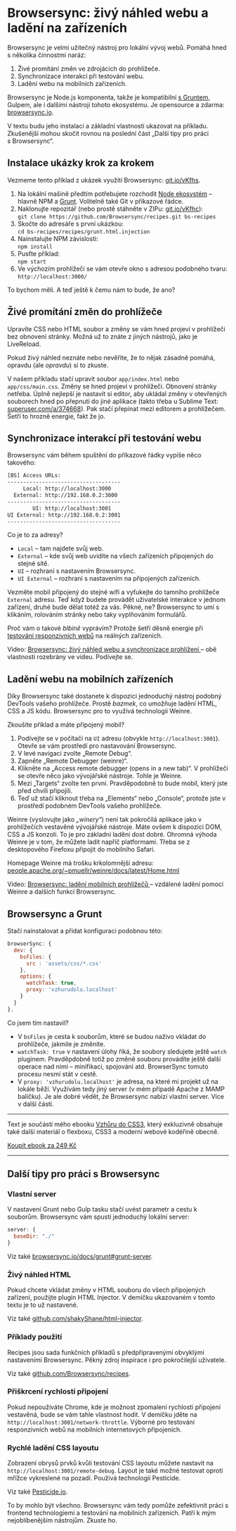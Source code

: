 # Browsersync: živý náhled webu a ladění na zařízeních

Browsersync je velmi užitečný nástroj pro lokální vývoj webů. Pomáhá hned s několika činnostmi naráz:

1. Živé promítání změn ve zdrojácích do prohlížeče.
2. Synchronizace interakcí při testování webu.
3. Ladění webu na mobilních zařízeních.

Browsersync je Node.js komponenta, takže je kompatibilní [s Gruntem](grunt.md), Gulpem, ale i dalšími nástroji tohoto ekosystému. Je opensource a zdarma: [browsersync.io](https://www.browsersync.io/).

V textu budu jeho instalaci a základní vlastnosti ukazovat na příkladu. Zkušenější mohou skočit rovnou na poslední část „Další tipy pro práci s Browsersync“. 

## Instalace ukázky krok za krokem

Vezmeme tento příklad z ukázek využití Browsersync: [git.io/vKfhs](https://github.com/Browsersync/recipes/tree/master/recipes/grunt.html.injection).

1. Na lokální mašině předtím potřebujete rozchodit [Node ekosystém](node-instalace.md) – hlavně NPM a [Grunt](grunt.md). Volitelně také Git v příkazové řádce.
2. Naklonujte repozitář (nebo prostě stáhněte v ZIPu: [git.io/vKfhc](https://github.com/BrowserSync/recipes/archive/master.zip)):  
`git clone https://github.com/Browsersync/recipes.git bs-recipes`
3. Skočte do adresáře s první ukázkou:   
`cd bs-recipes/recipes/grunt.html.injection`
4. Nainstalujte NPM závislosti:  
`npm install`
5. Pusťte příklad:  
`npm start`
6. Ve výchozím prohlížeči se vám otevře okno s adresou podobného tvaru:   
`http://localhost:3000/`

To bychom měli. A teď ještě k čemu nám to bude, že ano?

## Živé promítání změn do prohlížeče

Upravíte CSS nebo HTML soubor a změny se vám hned projeví v prohlížeči bez obnovení stránky. Možná už to znáte z jiných nástrojů, jako je LiveReload. 

Pokud živý náhled neznáte nebo nevěříte, že to nějak zásadně pomáhá, opravdu (ale *opravdu*) si to zkuste.

V našem příkladu stačí  upravit soubor `app/index.html` nebo `app/css/main.css`. Změny se hned projeví v prohlížeči. Obnovení stránky netřeba. Úplně nejlepší je nastavit si editor, aby ukládal změny v otevřených souborech hned po přepnutí do jiné aplikace (takto třeba u Sublime Text: [superuser.com/a/374668](http://superuser.com/a/374668)). Pak stačí přepínat mezi editorem a prohlížečem. Šetří to hrozně energie, fakt že jo. 

## Synchronizace interakcí při testování webu

Browsersync vám během spuštění do příkazové řádky vypíše něco takového:

```bash
[BS] Access URLs:
------------------------------------
     Local: http://localhost:3000
  External: http://192.168.0.2:3000
------------------------------------
        UI: http://localhost:3001
UI External: http://192.168.0.2:3001
------------------------------------
```
 
Co je to za adresy?

- `Local` –  tam najdete svůj web.
- `External` – kde svůj web uvidíte na všech zařízeních připojených do stejné sítě.
- `UI` – rozhraní s nastavením Browsersync.
- `UI External` – rozhraní s nastavením na připojených zařízeních.

Vezměte mobil připojený do stejné wifi a vyťukejte do tamního prohlížeče `External` adresu.  Teď když budete provádět uživatelské interakce v jednom zařízení, druhé bude dělat totéž za vás.  Pěkné, ne? Browsersync to umí s klikáním, rolováním stránky nebo taky vyplňováním formulářů. 

Proč vám o takové *blbině* vyprávím? Protože šetří děsně energie při [testování responzivních webů](jak-testovat-responzivni-weby.md) na reálných zařízeních.

<p class="video">
Video: <a href="https://www.youtube.com/watch?v=2DTP8MuW9rw">Browsersync: živý náhled webu a synchronizace prohlížení </a> – obě vlastnosti rozebrány ve videu. Podívejte se.
</p>

## Ladění webu na mobilních zařízeních

Díky Browsersync také dostanete k dispozici jednoduchý nástroj podobný DevTools vašeho prohlížeče. Prostě *bazmek*, co umožňuje ladění HTML, CSS a JS kódu. Browsersync pro to využívá technologii Weinre.

Zkoušíte příklad a máte připojený mobil? 

1. Podívejte se v počítači na `UI` adresu (obvykle `http://localhost:3001`). Otevře se vám prostředí pro nastavování Browsersync.
2. V levé navigaci zvolte „Remote Debug“.
3. Zapněte „Remote Debugger (weinre)“.
4. Klikněte na „Access remote debugger (opens in a new tab)“. V prohlížeči se otevře něco jako vývojářské nástroje. Tohle je Weinre.
5. Mezi „Targets“ zvolte ten první. Pravděpodobně to bude mobil, který jste před chvíli připojili.
6. Teď už stačí kliknout třeba na „Elements“ nebo „Console“, protože jste v prostředí podobném DevTools vašeho prohlížeče.  

Weinre (vyslovujte jako *„winery“*) není tak pokročilá aplikace jako v prohlížečích vestavěné vývojářské nástroje. Máte ovšem k dispozici DOM, CSS a JS konzoli. To je pro základní ladění dost dobré. Ohromná výhoda Weinre je v tom, že můžete ladit napříč platformami. Třeba se z desktopového Firefoxu připojit do mobilního Safari. 

Homepage Weinre má trošku krkolomnější adresu: [people.apache.org/~pmuellr/weinre/docs/latest/Home.html](https://people.apache.org/~pmuellr/weinre/docs/latest/Home.html)

<p class="video">
Video: <a href="https://www.youtube.com/watch?v=3g-AaEkc47M">Browsersync: ladění mobilních prohlížečů </a> – vzdálené ladění pomocí Weinre a dalších funkcí Browsersync.
</p>

## Browsersync a Grunt

Stačí nainstalovat a přidat konfiguraci podobnou této:

```javascript
browserSync: {
  dev: {
    bsFiles: {
      src : 'assets/css/*.css'
    },
    options: {
      watchTask: true,
      proxy: 'vzhurudolu.localhost'
    }
  }
},
```

Co jsem tím nastavil?

- V `bsFiles` je cesta k souborům, které se budou naživo vkládat do prohlížeče, jakmile je změníte.
- `watchTask: true` v nastavení úlohy říká, že soubory sledujete ještě `watch` pluginem. Pravděpdobně totiž po změně souboru provádíte ještě další operace nad nimi – minifikaci, spojování atd. BrowserSync tomuto procesu nesmí stát v cestě.
- V `proxy: 'vzhurudolu.localhost'` je adresa, na které mi projekt už na lokále běží. Využívám tedy jiný server (v mém případě Apache z MAMP balíčku). Je ale dobré vědět, že Browsersync nabízí vlastní server. Více v další části. 

<div class="web-only text-center text-small">
  <hr>
    <p>
      Text je součástí mého ebooku <a href="/ebook">Vzhůru do CSS3</a>, který 
      exkluzivně obsahuje také další materiál 
      o&nbsp;flexboxu, CSS3 a&nbsp;moderní webové kodéřině&nbsp;obecně.
    </p>
    <p>
      <a class="button" href="/ebook#objednavka">Koupit ebook za 249&nbsp;Kč</a>
    </p>
  <hr>
</div>

## Další tipy pro práci s Browsersync

### Vlastní server

V nastavení Grunt nebo Gulp tasku stačí uvést parametr a cestu k souborům. Browsersync vám spustí  jednoduchý lokální server:

```javascript
server: {
  baseDir: "./"
}
```

Viz také [browsersync.io/docs/grunt#grunt-server](https://www.browsersync.io/docs/grunt#grunt-server).

### Živý náhled HTML

Pokud chcete vkládat změny v HTML souboru do všech připojených zařízení, použijte plugin HTML Injector. V demíčku ukazovaném v tomto textu je to už nastavené.

Viz také [github.com/shakyShane/html-injector](https://github.com/shakyShane/html-injector).

### Příklady použití

Recipes jsou sada funkčních příkladů s předpřipravenými obvyklými nastaveními Browsersync. Pěkný zdroj inspirace i pro pokročilejší uživatele.

Viz také [github.com/Browsersync/recipes](https://github.com/Browsersync/recipes).

### Přiškrcení rychlosti připojení

Pokud nepoužíváte Chrome, kde je možnost zpomalení rychlosti připojení vestavěná, bude se vám tahle vlastnost hodit. V demíčku jděte na `http://localhost:3001/network-throttle`. Výborné pro testování responzivních webů na mobilních internetových připojeních.

### Rychlé ladění CSS layoutu

Zobrazení obrysů prvků kvůli testování CSS layoutu můžete nastavit na `http://localhost:3001/remote-debug`. Layout je také možné testovat oproti  mřížce vykreslené na pozadí. Používá technologii Pesticide.

Viz také [Pesticide.io](http://pesticide.io/).

To by mohlo být všechno. Browsersync vám tedy pomůže zefektivnit práci s frontend technologiemi a testování na mobilních zařízeních. Patří k mým nejoblíbenějším nástrojům. Zkuste ho.


